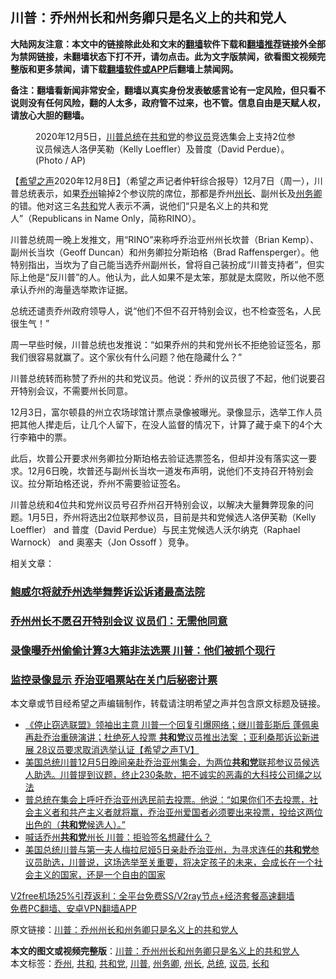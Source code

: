  <h2>川普：乔州州长和州务卿只是名义上的共和党人</h2> <p class="notice"><b>大陆网友注意：本文中的链接除此处和文末的<a href="https://github.com/bannedbook/fanqiang" >翻墙</a>软件下载和<a href="https://github.com/killgcd/justmysocks/blob/master/README.md">翻墙推荐</a>链接外全部为禁网链接，未翻墙状态下打不开，请勿点击。此为文字版禁闻，欲看图文视频完整版和更多禁闻，请下载<a href="https://github.com/bannedbook/fanqiang">翻墙软件或APP</a>后翻墙上禁闻网。</p><p>备注：翻墙看新闻非常安全，翻墙以真实身份发表敏感言论有一定风险，但只看不说则没有任何风险，翻的人太多，政府管不过来，也不管。信息自由是天赋人权，请放心大胆的翻墙。</b></p>  <div class="entry"> <figure><figcaption>2020年12月5日，<a href="https://www.bannedbook.org/bnews/tag/%e5%b7%9d%e6%99%ae/" class="st_tag internal_tag" rel="tag" title="标签 川普 下的日志">川普</a><a href="https://www.bannedbook.org/bnews/tag/%e6%80%bb%e7%bb%9f/" class="st_tag internal_tag" rel="tag" title="标签 总统 下的日志">总统</a>在<a href="https://www.bannedbook.org/bnews/tag/%e5%85%b1%e5%92%8c%e5%85%9a/" class="st_tag internal_tag" rel="tag" title="标签 共和党 下的日志">共和党</a>的参<a href="https://www.bannedbook.org/bnews/tag/%e8%ae%ae%e5%91%98/" class="st_tag internal_tag" rel="tag" title="标签 议员 下的日志">议员</a>竞选集会上支持2位参议员候选人洛伊芙勒（Kelly Loeffler）及普度（David Perdue）。 (Photo / AP) </figcaption></figure> <p>【<span class='wp_keywordlink_affiliate'><a href="https://www.soundofhope.org" title="希望之声" target="_blank">希望之声</a></span>2020年12月8日】（希望之声记者仲轩综合报导）12月7日（周一），川普总统表示，如果<a href="https://www.bannedbook.org/bnews/tag/%E4%B9%94%E5%B7%9E/" class="st_tag internal_tag" rel="tag" title="标签 乔州 下的日志">乔州</a>输掉2个参议院的席位，那都是乔州<a href="https://www.bannedbook.org/bnews/tag/%E5%B7%9E%E9%95%BF/" class="st_tag internal_tag" rel="tag" title="标签 州长 下的日志">州长</a>、副州长及<a href="https://www.bannedbook.org/bnews/tag/%E5%B7%9E%E5%8A%A1%E5%8D%BF/" class="st_tag internal_tag" rel="tag" title="标签 州务卿 下的日志">州务卿</a>的错。他对这三名<a href="https://www.bannedbook.org/bnews/tag/%E5%85%B1%E5%92%8C/" class="st_tag internal_tag" rel="tag" title="标签 共和 下的日志">共和</a>党人表示不满，说他们“只是名义上的共和党人”（Republicans in Name Only，简称RINO）。</p> <p>川普总统周一晚上发推文，用“RINO”来称呼乔治亚州州长坎普（Brian Kemp）、副州长当坎（Geoff Duncan）和州务卿拉分斯珀格（Brad Raffensperger）。他特别指出，当坎为了自己能当选乔州副州长，曾将自己装扮成“川普支持者”，但实际上他是“反川普”的人。他认为，此人如果不是太笨，那就是太腐败，所以他不愿承认乔州的海量选举欺诈证据。</p> <p>总统还谴责乔州政府领导人，说“他们不但不召开特别会议，也不检查签名，人民很生气！”</p> <p></p>  <p>周一早些时候，川普总统也发推说：“如果乔州的共和党州长不拒绝验证签名，那我们很容易就赢了。这个家伙有什么问题？他在隐藏什么？”</p> <p>川普总统转而称赞了乔州的共和党议员。他说：乔州的议员很了不起，他们说要召开特别会议，不需要州长同意。</p> <p>12月3日，富尔顿县的州立农场球馆计票点录像被曝光。录像显示，选举工作人员把其他人撵走后，让几个人留下，在没人监督的情况下，计算了藏于桌下的4个大行李箱中的票。</p> <p>此后，坎普公开要求州务卿拉分斯珀格去验证选票签名，但却并没有落实这一要求。12月6日晚，坎普还与副州长当坎一道发布声明，说他们不支持召开特别会议。拉分斯珀格还说，乔州不需要验证签名。</p>  <p>川普总统和4位共和党州议员号召乔州召开特别会议，以解决大量舞弊现象的问题。1月5日，乔州将选出2位联邦参议员，目前是共和党候选人洛伊芙勒（Kelly Loeffler） and 普度（David Perdue）与民主党候选人沃尔纳克（Raphael Warnock） and 奥塞夫（Jon Ossoff ）竞争。</p> <p>相关文章：</p> <h3><a href="https://www.soundofhope.org/post/451315">鲍威尔将就乔州选举舞弊诉讼诉诸最高法院</a></h3> <h3><a href="https://www.soundofhope.org/post/451297">乔州州长不愿召开特别会议 议员们：无需他同意</a></h3> <h3><a href="https://www.soundofhope.org/post/450163">录像曝乔州偷偷计算3大箱非法选票 川普：他们被抓个现行</a></h3> <h3><a href="https://www.soundofhope.org/post/449872">监控录像显示 乔治亚唱票站在关门后秘密计票</a></h3> <p>本文章或节目经希望之声编辑制作，转载请注明希望之声并包含原文标题及链接。</p> <ul class='op-related-articles' title='相关阅读'> <li><a href='https://www.bannedbook.org/bnews/cbnews/20201209/1444317.html' target='_blank'>《停止窃选联盟》领袖出主意  川普一个回复引爆网络；继川普彭斯后 蓬佩奥再赴乔治重磅演讲；杜绝死人投票 <b>共和党</b>议员推出法案 ；亚利桑那诉讼新进展   28议员要求取消选举认证【希望之声TV】</a></li> <li><a href='https://www.bannedbook.org/bnews/bannedvideo/20201208/1444225.html' target='_blank'>美国总统川普12月5日晚间亲赴乔治亚州集会，为两位<b>共和党</b>联邦参议员候选人助选。川普提到议题，终止230条款，把不诚实的恶毒的大科技公司绳之以法</a></li> <li><a href='https://www.bannedbook.org/bnews/bannedvideo/20201208/1444166.html' target='_blank'>普总统在集会上呼吁乔治亚州选民前去投票。他说：“如果你们不去投票，社会主义者和共产主义者就将赢，乔治亚州爱国者必须要出来投票，投给这两位出色的（<b>共和党</b>候选人）。”</a></li> <li><a href='https://www.bannedbook.org/bnews/taiwannews/20201208/1444138.html' target='_blank'>喊话乔州<b>共和党</b>州长 川普：拒验签名想藏什么？</a></li> <li><a href='https://www.bannedbook.org/bnews/bannedvideo/20201208/1444117.html' target='_blank'>美国总统川普与第一夫人梅拉尼娅5日亲赴乔治亚州，为寻求连任的<b>共和党</b>参议员助选，川普说，这场选举至关重要，将决定孩子的未来，会成长在一个社会主义的国家，还是一个自由的国家</a></li> </ul> <p class="texttj"> <a href="https://github.com/bannedbook/fanqiang/wiki/V2ray%E6%9C%BA%E5%9C%BA" target="_blank">V2free机场25%引荐返利：全平台免费SS/V2ray节点+经济套餐高速翻墙</a><br/> <a href="https://github.com/bannedbook/fanqiang/wiki/%E7%A6%81%E9%97%BB%E7%BD%91%E5%AE%89%E5%8D%93%E7%BF%BB%E5%A2%99%E6%96%B0%E9%97%BBAPP" target="_blank">免费PC翻墙、安卓VPN翻墙APP</a></p><p>原文链接：<a class="src_link"  href="https://www.soundofhope.org/post/451612" target="_blank">川普：乔州州长和州务卿只是名义上的共和党人</a></p> <a name='sharetosocial'></a>       <div><b>本文的图文或视频完整版</b>：<a href='https://www.bannedbook.org/bnews/comments/20201209/1444393.html'>川普：乔州州长和州务卿只是名义上的共和党人</a></div>  </div><!--END ENTRY--> <div class="postfooter"> <div>本文标签：<a href="https://www.bannedbook.org/bnews/tag/%E4%B9%94%E5%B7%9E/" rel="tag">乔州</a>, <a href="https://www.bannedbook.org/bnews/tag/%E5%85%B1%E5%92%8C/" rel="tag">共和</a>, <a href="https://www.bannedbook.org/bnews/tag/%e5%85%b1%e5%92%8c%e5%85%9a/" rel="tag">共和党</a>, <a href="https://www.bannedbook.org/bnews/tag/%e5%b7%9d%e6%99%ae/" rel="tag">川普</a>, <a href="https://www.bannedbook.org/bnews/tag/%E5%B7%9E%E5%8A%A1%E5%8D%BF/" rel="tag">州务卿</a>, <a href="https://www.bannedbook.org/bnews/tag/%E5%B7%9E%E9%95%BF/" rel="tag">州长</a>, <a href="https://www.bannedbook.org/bnews/tag/%e6%80%bb%e7%bb%9f/" rel="tag">总统</a>, <a href="https://www.bannedbook.org/bnews/tag/%e8%ae%ae%e5%91%98/" rel="tag">议员</a>, <a href="https://www.bannedbook.org/bnews/tag/%E9%95%BF%E5%92%8C/" rel="tag">长和</a></div>  </div><!--END POSTFOOTER--> 